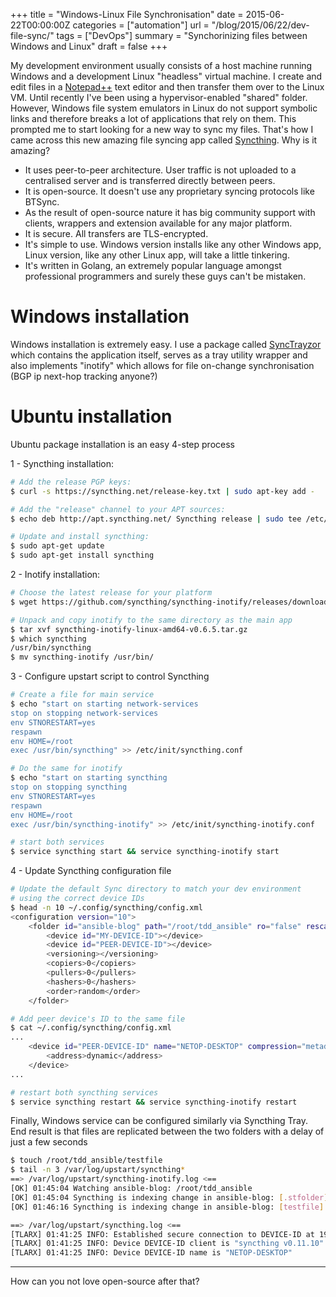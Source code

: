 +++
title = "Windows-Linux File Synchronisation"
date = 2015-06-22T00:00:00Z
categories = ["automation"]
url = "/blog/2015/06/22/dev-file-sync/"
tags = ["DevOps"]
summary = "Synchorinizing files between Windows and Linux"
draft = false
+++

My development environment usually consists of a host machine running Windows and a development Linux "headless" virtual machine. I create and edit 
files in a [Notepad++](https://notepad-plus-plus.org/) text editor and then transfer them over to the Linux VM. Until recently I've been using a hypervisor-enabled "shared" folder. However, Windows file system emulators in Linux do not support symbolic links
and therefore breaks a lot of applications that rely on them. This prompted me to start looking for a new way to sync my files. That's how I came across this new amazing
file syncing app called [Syncthing](https://syncthing.net/). Why is it amazing?

* It uses peer-to-peer architecture. User traffic is not uploaded to a centralised server and is transferred directly between peers.
* It is open-source. It doesn't use any proprietary syncing protocols like BTSync.
* As the result of open-source nature it has big community support with clients, wrappers and extension available for any major platform.
* It is secure. All transfers are TLS-encrypted.
* It's simple to use. Windows version installs like any other Windows app, Linux version, like any other Linux app, will take a little tinkering.
* It's written in Golang, an extremely popular language amongst professional programmers and surely these guys can't be mistaken.


# Windows installation

Windows installation is extremely easy. I use a package called [SyncTrayzor](https://github.com/canton7/SyncTrayzor/releases) which contains the application itself, serves as a tray utility wrapper and also implements "inotify" which allows for file on-change synchronisation (BGP ip next-hop tracking anyone?)

# Ubuntu installation

Ubuntu package installation is an easy 4-step process

1 - Syncthing installation:

``` bash
# Add the release PGP keys:
$ curl -s https://syncthing.net/release-key.txt | sudo apt-key add -

# Add the "release" channel to your APT sources:
$ echo deb http://apt.syncthing.net/ Syncthing release | sudo tee /etc/apt/sources.list.d/syncthing-release.list

# Update and install syncthing:
$ sudo apt-get update
$ sudo apt-get install syncthing
```

2 - Inotify installation:

``` bash 
# Choose the latest release for your platform
$ wget https://github.com/syncthing/syncthing-inotify/releases/download/v0.6.5/syncthing-inotify-linux-amd64-v0.6.5.tar.gz

# Unpack and copy inotify to the same directory as the main app
$ tar xvf syncthing-inotify-linux-amd64-v0.6.5.tar.gz
$ which syncthing
/usr/bin/syncthing
$ mv syncthing-inotify /usr/bin/
```

3 - Configure upstart script to control Syncthing 

``` bash
# Create a file for main service
$ echo "start on starting network-services
stop on stopping network-services
env STNORESTART=yes
respawn
env HOME=/root
exec /usr/bin/syncthing" >> /etc/init/syncthing.conf

# Do the same for inotify
$ echo "start on starting syncthing
stop on stopping syncthing
env STNORESTART=yes
respawn
env HOME=/root
exec /usr/bin/syncthing-inotify" >> /etc/init/syncthing-inotify.conf

# start both services 
$ service syncthing start && service syncthing-inotify start
```

4 - Update Syncthing configuration file 

``` bash
# Update the default Sync directory to match your dev environment
# using the correct device IDs
$ head -n 10 ~/.config/syncthing/config.xml
<configuration version="10">
    <folder id="ansible-blog" path="/root/tdd_ansible" ro="false" rescanIntervalS="60" ignorePerms="false" autoNormalize="false">
        <device id="MY-DEVICE-ID"></device>
        <device id="PEER-DEVICE-ID"></device>
        <versioning></versioning>
        <copiers>0</copiers>
        <pullers>0</pullers>
        <hashers>0</hashers>
        <order>random</order>
    </folder>

# Add peer device's ID to the same file
$ cat ~/.config/syncthing/config.xml
...
    <device id="PEER-DEVICE-ID" name="NETOP-DESKTOP" compression="metadata" introducer="false">
        <address>dynamic</address>
    </device>
...

# restart both syncthing services
$ service syncthing restart && service syncthing-inotify restart
```

Finally, Windows service can be configured similarly via Syncthing Tray. End result is that files are replicated between the two folders with a delay of just a few seconds
``` bash
$ touch /root/tdd_ansible/testfile
$ tail -n 3 /var/log/upstart/syncthing*
==> /var/log/upstart/syncthing-inotify.log <==
[OK] 01:45:04 Watching ansible-blog: /root/tdd_ansible
[OK] 01:45:04 Syncthing is indexing change in ansible-blog: [.stfolder]
[OK] 01:46:16 Syncthing is indexing change in ansible-blog: [testfile]

==> /var/log/upstart/syncthing.log <==
[TLARX] 01:41:25 INFO: Established secure connection to DEVICE-ID at 192.168.X.Y:22000-192.168.X.Z:53007
[TLARX] 01:41:25 INFO: Device DEVICE-ID client is "syncthing v0.11.10"
[TLARX] 01:41:25 INFO: Device DEVICE-ID name is "NETOP-DESKTOP"
```

* * *

How can you not love open-source after that?
